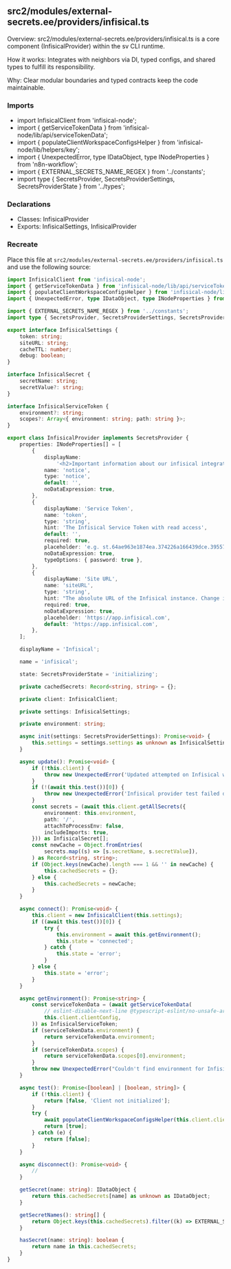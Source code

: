 ## src2/modules/external-secrets.ee/providers/infisical.ts

Overview: src2/modules/external-secrets.ee/providers/infisical.ts is a core component (InfisicalProvider) within the sv CLI runtime.

How it works: Integrates with neighbors via DI, typed configs, and shared types to fulfill its responsibility.

Why: Clear modular boundaries and typed contracts keep the code maintainable.

### Imports

- import InfisicalClient from 'infisical-node';
- import { getServiceTokenData } from 'infisical-node/lib/api/serviceTokenData';
- import { populateClientWorkspaceConfigsHelper } from 'infisical-node/lib/helpers/key';
- import { UnexpectedError, type IDataObject, type INodeProperties } from 'n8n-workflow';
- import { EXTERNAL_SECRETS_NAME_REGEX } from '../constants';
- import type { SecretsProvider, SecretsProviderSettings, SecretsProviderState } from '../types';

### Declarations

- Classes: InfisicalProvider
- Exports: InfisicalSettings, InfisicalProvider

### Recreate

Place this file at `src2/modules/external-secrets.ee/providers/infisical.ts` and use the following source:

```ts
import InfisicalClient from 'infisical-node';
import { getServiceTokenData } from 'infisical-node/lib/api/serviceTokenData';
import { populateClientWorkspaceConfigsHelper } from 'infisical-node/lib/helpers/key';
import { UnexpectedError, type IDataObject, type INodeProperties } from 'n8n-workflow';

import { EXTERNAL_SECRETS_NAME_REGEX } from '../constants';
import type { SecretsProvider, SecretsProviderSettings, SecretsProviderState } from '../types';

export interface InfisicalSettings {
	token: string;
	siteURL: string;
	cacheTTL: number;
	debug: boolean;
}

interface InfisicalSecret {
	secretName: string;
	secretValue?: string;
}

interface InfisicalServiceToken {
	environment?: string;
	scopes?: Array<{ environment: string; path: string }>;
}

export class InfisicalProvider implements SecretsProvider {
	properties: INodeProperties[] = [
		{
			displayName:
				'<h2>Important information about our infisical integration</h2><br>From the <b>30th July, 2024</b>, we will no longer be supporting new connections to inifiscal secrets vault using service tokens. Existing service tokens will remain usable until <b>July, 2025</b>. After that period, we will be removing support for Infisical from our external secrets integrations. You can find out more information about this change on <a href="https://docs.n8n.io/external-secrets/#connect-n8n-to-your-secrets-store" target="_blank">our docs</a>',
			name: 'notice',
			type: 'notice',
			default: '',
			noDataExpression: true,
		},
		{
			displayName: 'Service Token',
			name: 'token',
			type: 'string',
			hint: 'The Infisical Service Token with read access',
			default: '',
			required: true,
			placeholder: 'e.g. st.64ae963e1874ea.374226a166439dce.39557e4a1b7bdd82',
			noDataExpression: true,
			typeOptions: { password: true },
		},
		{
			displayName: 'Site URL',
			name: 'siteURL',
			type: 'string',
			hint: "The absolute URL of the Infisical instance. Change it only if you're self-hosting Infisical.",
			required: true,
			noDataExpression: true,
			placeholder: 'https://app.infisical.com',
			default: 'https://app.infisical.com',
		},
	];

	displayName = 'Infisical';

	name = 'infisical';

	state: SecretsProviderState = 'initializing';

	private cachedSecrets: Record<string, string> = {};

	private client: InfisicalClient;

	private settings: InfisicalSettings;

	private environment: string;

	async init(settings: SecretsProviderSettings): Promise<void> {
		this.settings = settings.settings as unknown as InfisicalSettings;
	}

	async update(): Promise<void> {
		if (!this.client) {
			throw new UnexpectedError('Updated attempted on Infisical when initialization failed');
		}
		if (!(await this.test())[0]) {
			throw new UnexpectedError('Infisical provider test failed during update');
		}
		const secrets = (await this.client.getAllSecrets({
			environment: this.environment,
			path: '/',
			attachToProcessEnv: false,
			includeImports: true,
		})) as InfisicalSecret[];
		const newCache = Object.fromEntries(
			secrets.map((s) => [s.secretName, s.secretValue]),
		) as Record<string, string>;
		if (Object.keys(newCache).length === 1 && '' in newCache) {
			this.cachedSecrets = {};
		} else {
			this.cachedSecrets = newCache;
		}
	}

	async connect(): Promise<void> {
		this.client = new InfisicalClient(this.settings);
		if ((await this.test())[0]) {
			try {
				this.environment = await this.getEnvironment();
				this.state = 'connected';
			} catch {
				this.state = 'error';
			}
		} else {
			this.state = 'error';
		}
	}

	async getEnvironment(): Promise<string> {
		const serviceTokenData = (await getServiceTokenData(
			// eslint-disable-next-line @typescript-eslint/no-unsafe-argument
			this.client.clientConfig,
		)) as InfisicalServiceToken;
		if (serviceTokenData.environment) {
			return serviceTokenData.environment;
		}
		if (serviceTokenData.scopes) {
			return serviceTokenData.scopes[0].environment;
		}
		throw new UnexpectedError("Couldn't find environment for Infisical");
	}

	async test(): Promise<[boolean] | [boolean, string]> {
		if (!this.client) {
			return [false, 'Client not initialized'];
		}
		try {
			await populateClientWorkspaceConfigsHelper(this.client.clientConfig);
			return [true];
		} catch (e) {
			return [false];
		}
	}

	async disconnect(): Promise<void> {
		//
	}

	getSecret(name: string): IDataObject {
		return this.cachedSecrets[name] as unknown as IDataObject;
	}

	getSecretNames(): string[] {
		return Object.keys(this.cachedSecrets).filter((k) => EXTERNAL_SECRETS_NAME_REGEX.test(k));
	}

	hasSecret(name: string): boolean {
		return name in this.cachedSecrets;
	}
}

```
